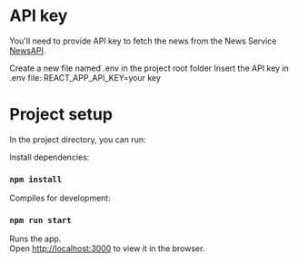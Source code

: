 # API key 

You'll need to provide API key to fetch the news from the News Service [NewsAPI](https://newsapi.org/). 

Create a new file named .env in the project root folder
Insert the API key in .env file:
REACT_APP_API_KEY=your key

# Project setup

In the project directory, you can run:

Install dependencies:
### `npm install` 

Compiles for development:
### `npm run start`
Runs the app.<br />
Open [http://localhost:3000](http://localhost:3000) to view it in the browser.

